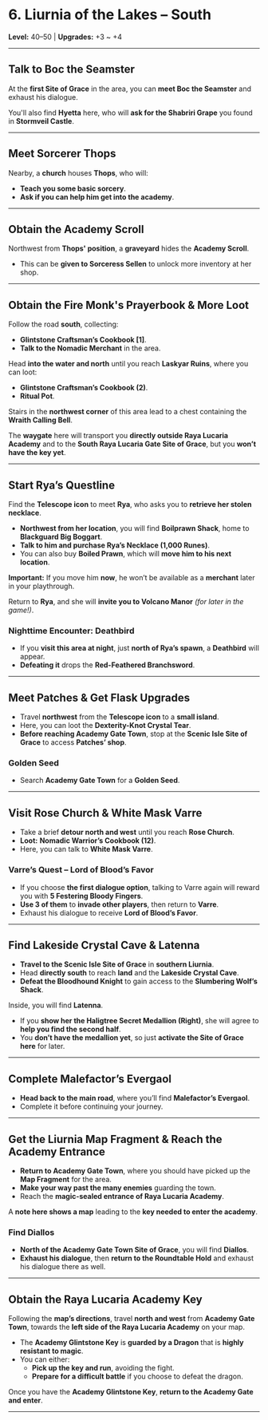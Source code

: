 # **6. Liurnia of the Lakes – South**
**Level:** 40–50 | **Upgrades:** +3 ~ +4

---

## **Talk to Boc the Seamster**
At the **first Site of Grace** in the area, you can **meet Boc the Seamster** and exhaust his dialogue.

You'll also find **Hyetta** here, who will **ask for the Shabriri Grape** you found in **Stormveil Castle**.

---

## **Meet Sorcerer Thops**
Nearby, a **church** houses **Thops**, who will:
-   **Teach you some basic sorcery**.
-   **Ask if you can help him get into the academy**.

---

## **Obtain the Academy Scroll**
Northwest from **Thops' position**, a **graveyard** hides the **Academy Scroll**.

-   This can be **given to Sorceress Sellen** to unlock more inventory at her shop.

---

## **Obtain the Fire Monk's Prayerbook & More Loot**
Follow the road **south**, collecting:
-   **Glintstone Craftsman’s Cookbook [1]**.
-   **Talk to the Nomadic Merchant** in the area.

Head **into the water and north** until you reach **Laskyar Ruins**, where you can loot:
-   **Glintstone Craftsman’s Cookbook (2)**.
-   **Ritual Pot**.

Stairs in the **northwest corner** of this area lead to a chest containing the **Wraith Calling Bell**.

The **waygate** here will transport you **directly outside Raya Lucaria Academy** and to the **South Raya Lucaria Gate Site of Grace**, but you **won’t have the key yet**.

---

## **Start Rya’s Questline**
Find the **Telescope icon** to meet **Rya**, who asks you to **retrieve her stolen necklace**.

-   **Northwest from her location**, you will find **Boilprawn Shack**, home to **Blackguard Big Boggart**.
-   **Talk to him and purchase Rya’s Necklace (1,000 Runes)**.
-   You can also buy **Boiled Prawn**, which will **move him to his next location**.

**Important:** If you move him **now**, he won’t be available as a **merchant** later in your playthrough.

Return to **Rya**, and she will **invite you to Volcano Manor** *(for later in the game!)*.

### **Nighttime Encounter: Deathbird**
-   If you **visit this area at night**, just **north of Rya’s spawn**, a **Deathbird** will appear.
-   **Defeating it** drops the **Red-Feathered Branchsword**.

---

## **Meet Patches & Get Flask Upgrades**
-   Travel **northwest** from the **Telescope icon** to a **small island**.
-   Here, you can loot the **Dexterity-Knot Crystal Tear**.
-   **Before reaching Academy Gate Town**, stop at the **Scenic Isle Site of Grace** to access **Patches’ shop**.

### **Golden Seed**
-   Search **Academy Gate Town** for a **Golden Seed**.

---

## **Visit Rose Church & White Mask Varre**
-   Take a brief **detour north and west** until you reach **Rose Church**.
-   **Loot:** **Nomadic Warrior’s Cookbook (12)**.
-   Here, you can talk to **White Mask Varre**.

### **Varre’s Quest – Lord of Blood’s Favor**
-   If you choose **the first dialogue option**, talking to Varre again will reward you with **5 Festering Bloody Fingers**.
-   **Use 3 of them** to **invade other players**, then return to **Varre**.
-   Exhaust his dialogue to receive **Lord of Blood’s Favor**.

---

## **Find Lakeside Crystal Cave & Latenna**
-   **Travel to the Scenic Isle Site of Grace** in **southern Liurnia**.
-   Head **directly south** to reach **land** and the **Lakeside Crystal Cave**.
-   **Defeat the Bloodhound Knight** to gain access to the **Slumbering Wolf’s Shack**.

Inside, you will find **Latenna**.
-   If you **show her the Haligtree Secret Medallion (Right)**, she will agree to **help you find the second half**.
-   You **don’t have the medallion yet**, so just **activate the Site of Grace here** for later.

---

## **Complete Malefactor’s Evergaol**
-   **Head back to the main road**, where you’ll find **Malefactor’s Evergaol**.
-   Complete it before continuing your journey.

---

## **Get the Liurnia Map Fragment & Reach the Academy Entrance**
-   **Return to Academy Gate Town**, where you should have picked up the **Map Fragment** for the area.
-   **Make your way past the many enemies** guarding the town.
-   Reach the **magic-sealed entrance of Raya Lucaria Academy**.

A **note here shows a map** leading to the **key needed to enter the academy**.

### **Find Diallos**
-   **North of the Academy Gate Town Site of Grace**, you will find **Diallos**.
-   **Exhaust his dialogue**, then **return to the Roundtable Hold** and exhaust his dialogue there as well.

---

## **Obtain the Raya Lucaria Academy Key**
Following the **map’s directions**, travel **north and west** from **Academy Gate Town**, towards the **left side of the Raya Lucaria Academy** on your map.

-   The **Academy Glintstone Key** is **guarded by a Dragon** that is **highly resistant to magic**.
-   You can either:
    -   **Pick up the key and run**, avoiding the fight.
    -   **Prepare for a difficult battle** if you choose to defeat the dragon.

Once you have the **Academy Glintstone Key**, **return to the Academy Gate and enter**.

---